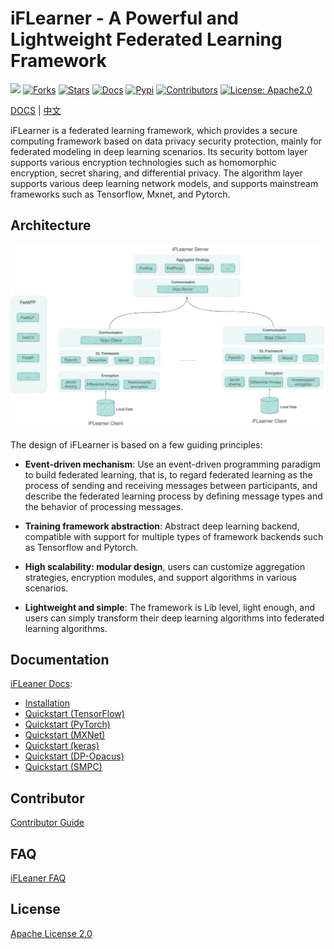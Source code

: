 # iFLearner - A Powerful and Lightweight Federated Learning Framework
![](https://img.shields.io/badge/language-python-blue.svg)
[![Forks](https://img.shields.io/github/forks/iflytek/iflearner)](https://img.shields.io/github/forks/iflytek/iflearner)
[![Stars](https://img.shields.io/github/stars/iflytek/iflearner)](https://img.shields.io/github/stars/iflytek/iflearner)
[![Docs](https://github.com/iflytek/iflearner/actions/workflows/deploy_doc.yaml/badge.svg)](https://github.com/iflytek/iflearner/actions/workflows/deploy_doc.yaml)
[![Pypi](https://github.com/iflytek/iflearner/actions/workflows/publish_pypi.yaml/badge.svg)](https://github.com/iflytek/iflearner/actions/workflows/publish_pypi.yaml)
[![Contributors](https://img.shields.io/github/contributors/iflytek/iflearner)](https://github.com/iflytek/iflearner/graphs/contributors)
[![License: Apache2.0](https://img.shields.io/github/license/iflytek/iflearner)](https://github.com/iflytek/iflearner/blob/main/LICENSE)

[DOCS](https://iflytek.github.io/iflearner/) | [中文](https://iflytek.github.io/iflearner/zh/)

iFLearner is a federated learning framework, which provides a secure computing framework based on 
data privacy security protection, mainly for federated modeling in deep learning scenarios. Its security bottom 
layer supports various encryption technologies such as homomorphic encryption, secret sharing, and differential 
privacy. The algorithm layer supports various deep learning network models, and supports mainstream frameworks 
such as Tensorflow, Mxnet, and Pytorch. 
 
## Architecture
![iFLeaner Arch](./doc/docs/images/iFLearner框架设计.jpg)

The design of iFLearner is based on a few guiding principles:

* **Event-driven mechanism**: Use an event-driven programming paradigm to build federated learning, that is, 
  to regard federated learning as the process of sending and receiving messages between participants,
  and describe the federated learning process by defining message types and the behavior of processing messages.
  
* **Training framework abstraction**: Abstract deep learning backend, compatible with support for multiple 
  types of framework backends such as Tensorflow and Pytorch.
  
* **High scalability: modular design**, users can customize aggregation strategies, encryption modules,
  and support algorithms in various scenarios.
  
* **Lightweight and simple**: The framework is Lib level, light enough, and users can simply transform their deep 
  learning algorithms into federated learning algorithms.
  
## Documentation
[iFLeaner Docs](https://iflytek.github.io/iflearner/):
* [Installation](https://iflytek.github.io/iflearner/quick_start/installation/)
* [Quickstart (TensorFlow)](https://iflytek.github.io/iflearner/quick_start/quickstart_tensorflow/)
* [Quickstart (PyTorch)](https://iflytek.github.io/iflearner/quick_start/quickstart_pytorch/)
* [Quickstart (MXNet)](https://iflytek.github.io/iflearner/quick_start/quickstart_mxnet/)
* [Quickstart (keras)](https://iflytek.github.io/iflearner/quick_start/quickstart_keras/)
* [Quickstart (DP-Opacus)](https://iflytek.github.io/iflearner/quick_start/quickstart_opacus/)
* [Quickstart (SMPC)](https://iflytek.github.io/iflearner/quick_start/quickstart_smpc/)

## Contributor
[Contributor Guide](https://iflytek.github.io/iflearner/tutorial/contributor_guide/)

## FAQ
[iFLeaner FAQ](https://iflytek.github.io/iflearner/faq/faq/)

## License
[Apache License 2.0](LICENSE)


